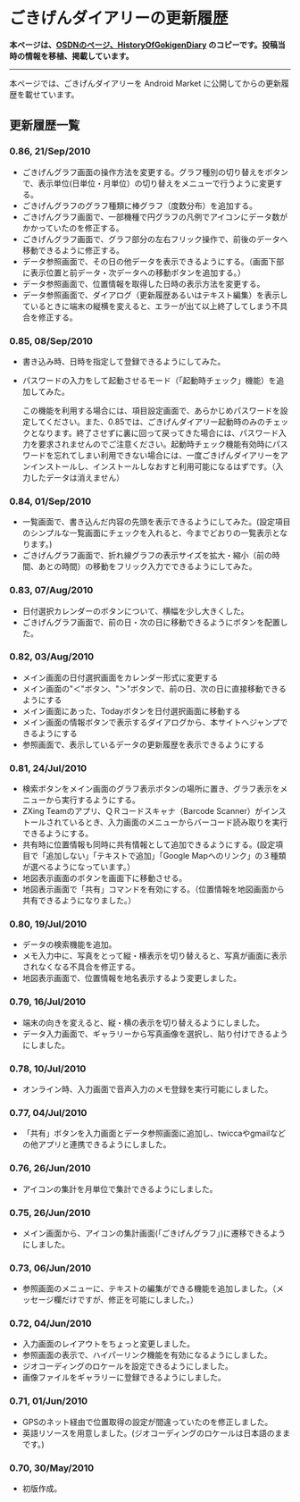 # ごきげんダイアリーの更新履歴

**本ページは、[OSDNのページ、HistoryOfGokigenDiary](https://osdn.net/projects/gokigen/wiki/HistoryOfGokigenDiary) のコピーです。投稿当時の情報を移植、掲載しています。**

------

本ページでは、ごきげんダイアリーを Android Market に公開してからの更新履歴を載せています。

## 更新履歴一覧

### 0.86, 21/Sep/2010

* ごきげんグラフ画面の操作方法を変更する。グラフ種別の切り替えをボタンで、表示単位(日単位・月単位）の切り替えをメニューで行うように変更する。
* ごきげんグラフのグラフ種類に棒グラフ（度数分布）を追加する。
* ごきげんグラフ画面で、一部機種で円グラフの凡例でアイコンにデータ数がかかっていたのを修正する。
* ごきげんグラフ画面で、グラフ部分の左右フリック操作で、前後のデータへ移動できるように修正する。
* データ参照画面で、その日の他データを表示できるようにする。（画面下部に表示位置と前データ・次データへの移動ボタンを追加する。）
* データ参照画面で、位置情報を取得した日時の表示方法を変更する。
* データ参照画面で、ダイアログ（更新履歴あるいはテキスト編集）を表示しているときに端末の縦横を変えると、エラーが出て以上終了してしまう不具合を修正する。

### 0.85, 08/Sep/2010

* 書き込み時、日時を指定して登録できるようにしてみた。
* パスワードの入力をして起動させるモード（「起動時チェック」機能）を追加してみた。

   この機能を利用する場合には、項目設定画面で、あらかじめパスワードを設定してください。また、0.85では、ごきげんダイアリー起動時のみのチェックとなります。終了させずに裏に回って戻ってきた場合には、パスワード入力を要求されませんのでご注意ください。起動時チェック機能有効時にパスワードを忘れてしまい利用できない場合には、一度ごきげんダイアリーをアンインストールし、インストールしなおすと利用可能になるはずです。（入力したデータは消えません）

### 0.84, 01/Sep/2010

* 一覧画面で、書き込んだ内容の先頭を表示できるようにしてみた。(設定項目のシンプルな一覧画面にチェックを入れると、今までどおりの一覧表示となります。)
* ごきげんグラフ画面で、折れ線グラフの表示サイズを拡大・縮小（前の時間、あとの時間）の移動をフリック入力でできるようにしてみた。

### 0.83, 07/Aug/2010

* 日付選択カレンダーのボタンについて、横幅を少し大きくした。
* ごきげんグラフ画面で、前の日・次の日に移動できるようにボタンを配置した。

### 0.82, 03/Aug/2010

* メイン画面の日付選択画面をカレンダー形式に変更する
* メイン画面の"＜"ボタン、"＞"ボタンで、前の日、次の日に直接移動できるようにする
* メイン画面にあった、Todayボタンを日付選択画面に移動する
* メイン画面の情報ボタンで表示するダイアログから、本サイトへジャンプできるようにする
* 参照画面で、表示しているデータの更新履歴を表示できるようにする

### 0.81, 24/Jul/2010

* 検索ボタンをメイン画面のグラフ表示ボタンの場所に置き、グラフ表示をメニューから実行するようにする。
* ZXing Teamのアプリ、ＱＲコードスキャナ（Barcode Scanner）がインストールされているとき、入力画面のメニューからバーコード読み取りを実行できるようにする。
* 共有時に位置情報も同時に共有情報として追加できるようにする。(設定項目で「追加しない」「テキストで追加」「Google Mapへのリンク」の３種類が選べるようになっています。）
* 地図表示画面のボタンを画面下に移動させる。
* 地図表示画面で「共有」コマンドを有効にする。（位置情報を地図画面から共有できるようになりました。）

### 0.80, 19/Jul/2010

* データの検索機能を追加。
* メモ入力中に、写真をとって縦・横表示を切り替えると、写真が画面に表示されなくなる不具合を修正する。
* 地図表示画面で、位置情報を地名表示するよう変更しました。

### 0.79, 16/Jul/2010

* 端末の向きを変えると、縦・横の表示を切り替えるようにしました。
* データ入力画面で、ギャラリーから写真画像を選択し、貼り付けできるようにしました。

### 0.78, 10/Jul/2010

* オンライン時、入力画面で音声入力のメモ登録を実行可能にしました。

### 0.77, 04/Jul/2010

* 「共有」ボタンを入力画面とデータ参照画面に追加し、twiccaやgmailなどの他アプリと連携できるようにしました。

### 0.76, 26/Jun/2010

* アイコンの集計を月単位で集計できるようにしました。

### 0.75, 26/Jun/2010

* メイン画面から、アイコンの集計画面(「ごきげんグラフ」)に遷移できるようにしました。

### 0.73, 06/Jun/2010

* 参照画面のメニューに、テキストの編集ができる機能を追加しました。（メッセージ欄だけですが、修正を可能にしました。）

### 0.72, 04/Jun/2010

* 入力画面のレイアウトをちょっと変更しました。
* 参照画面の表示で、ハイパーリンク機能を有効になるようにしました。
* ジオコーディングのロケールを設定できるようにしました。
* 画像ファイルをギャラリーに登録できるようにしました。

### 0.71, 01/Jun/2010

* GPSのネット経由で位置取得の設定が間違っていたのを修正しました。
* 英語リソースを用意しました。(ジオコーディングのロケールは日本語のままです。)

### 0.70, 30/May/2010

* 初版作成。
